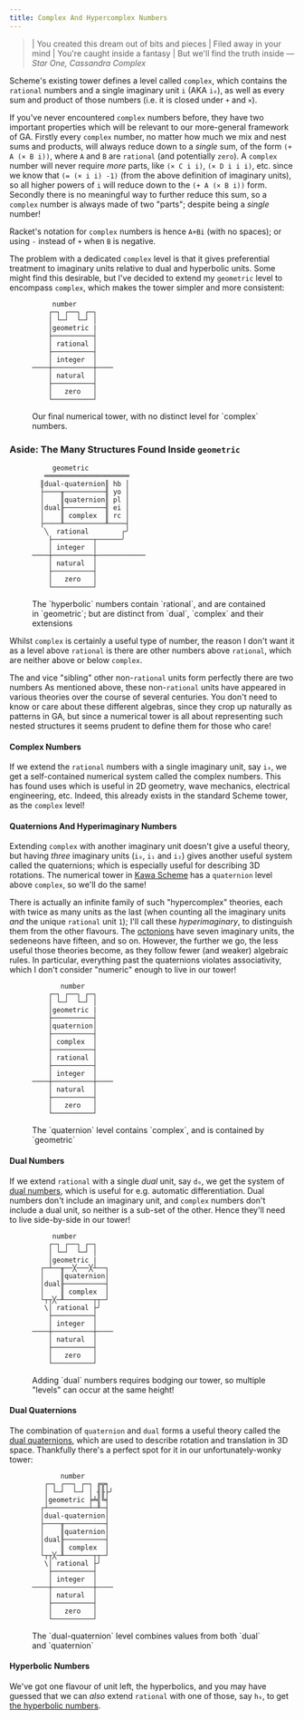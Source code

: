 ```yaml
---
title: Complex And Hypercomplex Numbers
---
```


> | You created this dream out of bits and pieces
> | Filed away in your mind
> | You're caught inside a fantasy
> | But we'll find the truth inside
— <cite>Star One, *Cassandra Complex*</cite>

<!--

them gives us are extra numbers have structure which you might have encountered elsewhere
(if not, don't worry!).

 - Adding a `rational` to an imaginary, like `2+3i₀`, give us [complex
   numbers](https://en.wikipedia.org/wiki/Complex_number) (usually written like
   $$2+3i$$)
 - Adding a `rational` to a dual, like `2+3d₀`, gives us [dual numbers](https://en.wikipedia.org/wiki/Dual_numbers)
 : $$A + B𝜀$$ becomes `(+ A (× B d₀))` (+ A (× B i₀))
 - Quaternions: $$A + Bi + Cj + Dk$$ becomes
   `(+ A (× B i₀) (× C i₁) (× D i₂))`
 - Dual quaternions: $$A + Bi + Cj + Dk + E𝜀 + F𝜀i + G𝜀j + H𝜀k$$ becomes
   `(+ A (× B i₀) (× C i₁) (× D i₂) (× d₀ (+ E (× F i₀) (× G i₁) (× H i₂))))`

From now on we can ignore those `x`, `y` and `z`
-->


Scheme's existing tower defines a level called `complex`, which contains the
`rational` numbers and a single imaginary unit `i` (AKA `i₀`), as well as every
sum and product of those numbers (i.e. it is closed under `+` and `×`).

If you've never encountered `complex` numbers before, they have two important
properties which will be relevant to our more-general framework of GA. Firstly
every `complex` number, no matter how much we mix and nest sums and products,
will always reduce down to a *single* sum, of the form `(+ A (× B i))`, where
`A` and `B` are `rational` (and potentially `zero`). A `complex` number will
never require *more* parts, like `(× C i i)`, `(× D i i i)`, etc. since we know
that `(= (× i i) -1)` (from the above definition of imaginary units), so all
higher powers of `i` will reduce down to the `(+ A (× B i))` form. Secondly
there is no meaningful way to further reduce this sum, so a `complex` number is
always made of two "parts"; despite being a *single* number!

Racket's notation for `complex` numbers is hence `A+Bi` (with no spaces); or
using `-` instead of `+` when `B` is negative.

The problem with a dedicated `complex` level is that it gives preferential
treatment to imaginary units relative to dual and hyperbolic units. Some might
find this desirable, but I've decided to extend my `geometric` level to
encompass `complex`, which makes the tower simpler and more consistent:

<figure>

```
     number
    ┌─┐ ┌──┐ ┌─┐
    │ └─┘  └─┘ │
    │geometric |
    ├──────────┤
    │ rational │
    ├──────────┤
    │ integer  │
────┼──────────┼────
    │ natural  │
    ├──────────┤
    │   zero   │
    └──────────┘
```

 <figcaption>Our final numerical tower, with no distinct level for `complex`
 numbers.</figcaption>
</figure>

### Aside: The Many Structures Found Inside `geometric` ###

<figure>

```
     geometric
   ═════════════════════
  ║dual-quaternion║ hb │
  ├────╥──────────╢ yo │
  │    ║quaternion║ pl │
  │dual╟──────────╢ ei │
  │    ║ complex  ║ rc │
  ├────╨──────────╨────┤
   ╲  rational        ┌╯
    ├──────────┬──────╯
    │ integer  │
────┼──────────┼────────────
    │ natural  │
    ├──────────┤
    │   zero   │
    └──────────┘
```

 <figcaption>The `hyperbolic` numbers contain `rational`, and are contained in
 `geometric`; but are distinct from `dual`, `complex` and their extensions
 </figcaption>
</figure>
</details>

Whilst `complex` is certainly a useful type of number, the reason I don't want
it as a level above `rational` is there are other numbers above `rational`,
which are neither above or below `complex`.

The and vice "sibling" other non-`rational` units form
perfectly there are two numbers As mentioned above, these non-`rational` units have appeared in various theories
over the course of several centuries. You don't need to know or care about these
different algebras, since they crop up naturally as patterns in GA, but since a
numerical tower is all about representing such nested structures it seems
prudent to define them for those who care!

#### Complex Numbers ###

If we extend the `rational` numbers with a single imaginary unit, say `i₀`, we
get a self-contained numerical system called the complex numbers. This has found
uses which is
useful in 2D geometry, wave mechanics, electrical engineering, etc. Indeed, this
already exists in the standard Scheme tower, as the `complex` level!

#### Quaternions And Hyperimaginary Numbers ####

Extending `complex` with another imaginary unit doesn't give a useful theory,
but having *three* imaginary units (`i₀`, `i₁` and `i₂`) gives another useful
system called the quaternions; which is especially useful for describing 3D
rotations. The numerical tower in [Kawa
Scheme](https://www.gnu.org/software/kawa/Quaternions.html) has a `quaternion`
level above `complex`, so we'll do the same!

There is actually an infinite family of such "hypercomplex" theories, each with
twice as many units as the last (when counting all the imaginary units *and* the
unique `rational` unit `1`); I'll call these *hyperimaginary*, to distinguish
them from the other flavours. The
[octonions](https://en.wikipedia.org/wiki/Octonion) have seven imaginary units,
the sedeneons have fifteen, and so on. However, the further we go, the less
useful those theories become, as they follow fewer (and weaker) algebraic
rules. In particular, everything past the quaternions violates associativity,
which I don't consider "numeric" enough to live in our tower!

<figure>

```
       number
    ┌─┐ ┌──┐ ┌─┐
    │ └─┘  └─┘ │
    │geometric |
    ├──────────┤
    │quaternion│
    ├──────────┤
    │ complex  │
    ├──────────┤
    │ rational │
    ├──────────┤
    │ integer  │
────┼──────────┼────
    │ natural  │
    ├──────────┤
    │   zero   │
    └──────────┘
```

 <figcaption>The `quaternion` level contains `complex`, and is contained by
 `geometric`</figcaption>
</figure>

#### Dual Numbers ####

If we extend `rational` with a single *dual* unit, say `d₀`, we get the system
of [dual numbers](https://en.wikipedia.org/wiki/Dual_numbers), which is useful
for e.g. automatic differentiation. Dual numbers don't include an imaginary
unit, and `complex` numbers don't include a dual unit, so neither is a sub-set
of the other. Hence they'll need to live side-by-side in our tower!

<figure>

```
     number
    ┌─┐ ┌──┐ ┌─┐
    │ └─┘  └─┘ │
    │geometric |
  ┌─┴──╥──╳───╳┴──┐
  │    ║quaternion│
  │dual╟──────────┤
  │    ║ complex  │
  └┬┬╳─╨───────┬┬─┘
   \│ rational ├╯
    ├──────────┤
    │ integer  │
────┼──────────┼────
    │ natural  │
    ├──────────┤
    │   zero   │
    └──────────┘
```

 <figcaption>Adding `dual` numbers requires bodging our tower, so multiple
 "levels" can occur at the same height!</figcaption>
</figure>

#### Dual Quaternions ####

The combination of `quaternion` and `dual` forms a useful theory called the
[dual quaternions](https://en.wikipedia.org/wiki/Dual_quaternion), which are
used to describe rotation and translation in 3D space. Thankfully there's a
perfect spot for it in our unfortunately-wonky tower:

<figure>

```
       number
   ┌─┐ ┌──┐ ┌─┐ ╔╦╕
   │ └─┘  └─┘ │ ╢╟├╯
   │geometric ╞╧╣╚╡
  ┌┴──────────┴─╨─┤
  │dual-quaternion│
  ├────╥──────────┤
  │    ║quaternion│
  │dual╟──────────┤
  │    ║ complex  │
  └┬┬╳─╨───────┬┬─┘
   \│ rational ├╯
    ├──────────┤
    │ integer  │
────┼──────────┼────
    │ natural  │
    ├──────────┤
    │   zero   │
    └──────────┘
```

 <figcaption>The `dual-quaternion` level combines values from both `dual` and
 `quaternion`</figcaption>
</figure>

#### Hyperbolic Numbers ####

We've got one flavour of unit left, the hyperbolics, and you may have guessed
that we can *also* extend `rational` with one of those, say `h₀`, to get
[the hyperbolic numbers](https://en.wikipedia.org/wiki/Split-complex_number).
